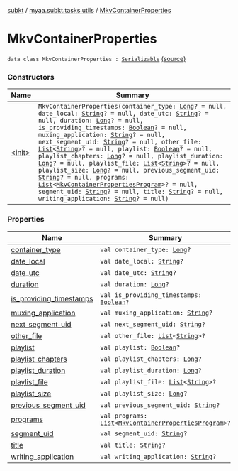 [subkt](../../index.md) / [myaa.subkt.tasks.utils](../index.md) / [MkvContainerProperties](./index.md)

# MkvContainerProperties

`data class MkvContainerProperties : `[`Serializable`](https://docs.oracle.com/javase/9/docs/api/java/io/Serializable.html) [(source)](https://github.com/Myaamori/SubKt/blob/0.1.11/src/main/kotlin/myaa/subkt/tasks/utils/mkvmerge.kt#L46)

### Constructors

| Name | Summary |
|---|---|
| [&lt;init&gt;](-init-.md) | `MkvContainerProperties(container_type: `[`Long`](https://kotlinlang.org/api/latest/jvm/stdlib/kotlin/-long/index.html)`? = null, date_local: `[`String`](https://kotlinlang.org/api/latest/jvm/stdlib/kotlin/-string/index.html)`? = null, date_utc: `[`String`](https://kotlinlang.org/api/latest/jvm/stdlib/kotlin/-string/index.html)`? = null, duration: `[`Long`](https://kotlinlang.org/api/latest/jvm/stdlib/kotlin/-long/index.html)`? = null, is_providing_timestamps: `[`Boolean`](https://kotlinlang.org/api/latest/jvm/stdlib/kotlin/-boolean/index.html)`? = null, muxing_application: `[`String`](https://kotlinlang.org/api/latest/jvm/stdlib/kotlin/-string/index.html)`? = null, next_segment_uid: `[`String`](https://kotlinlang.org/api/latest/jvm/stdlib/kotlin/-string/index.html)`? = null, other_file: `[`List`](https://kotlinlang.org/api/latest/jvm/stdlib/kotlin.collections/-list/index.html)`<`[`String`](https://kotlinlang.org/api/latest/jvm/stdlib/kotlin/-string/index.html)`>? = null, playlist: `[`Boolean`](https://kotlinlang.org/api/latest/jvm/stdlib/kotlin/-boolean/index.html)`? = null, playlist_chapters: `[`Long`](https://kotlinlang.org/api/latest/jvm/stdlib/kotlin/-long/index.html)`? = null, playlist_duration: `[`Long`](https://kotlinlang.org/api/latest/jvm/stdlib/kotlin/-long/index.html)`? = null, playlist_file: `[`List`](https://kotlinlang.org/api/latest/jvm/stdlib/kotlin.collections/-list/index.html)`<`[`String`](https://kotlinlang.org/api/latest/jvm/stdlib/kotlin/-string/index.html)`>? = null, playlist_size: `[`Long`](https://kotlinlang.org/api/latest/jvm/stdlib/kotlin/-long/index.html)`? = null, previous_segment_uid: `[`String`](https://kotlinlang.org/api/latest/jvm/stdlib/kotlin/-string/index.html)`? = null, programs: `[`List`](https://kotlinlang.org/api/latest/jvm/stdlib/kotlin.collections/-list/index.html)`<`[`MkvContainerPropertiesProgram`](../-mkv-container-properties-program/index.md)`>? = null, segment_uid: `[`String`](https://kotlinlang.org/api/latest/jvm/stdlib/kotlin/-string/index.html)`? = null, title: `[`String`](https://kotlinlang.org/api/latest/jvm/stdlib/kotlin/-string/index.html)`? = null, writing_application: `[`String`](https://kotlinlang.org/api/latest/jvm/stdlib/kotlin/-string/index.html)`? = null)` |

### Properties

| Name | Summary |
|---|---|
| [container_type](container_type.md) | `val container_type: `[`Long`](https://kotlinlang.org/api/latest/jvm/stdlib/kotlin/-long/index.html)`?` |
| [date_local](date_local.md) | `val date_local: `[`String`](https://kotlinlang.org/api/latest/jvm/stdlib/kotlin/-string/index.html)`?` |
| [date_utc](date_utc.md) | `val date_utc: `[`String`](https://kotlinlang.org/api/latest/jvm/stdlib/kotlin/-string/index.html)`?` |
| [duration](duration.md) | `val duration: `[`Long`](https://kotlinlang.org/api/latest/jvm/stdlib/kotlin/-long/index.html)`?` |
| [is_providing_timestamps](is_providing_timestamps.md) | `val is_providing_timestamps: `[`Boolean`](https://kotlinlang.org/api/latest/jvm/stdlib/kotlin/-boolean/index.html)`?` |
| [muxing_application](muxing_application.md) | `val muxing_application: `[`String`](https://kotlinlang.org/api/latest/jvm/stdlib/kotlin/-string/index.html)`?` |
| [next_segment_uid](next_segment_uid.md) | `val next_segment_uid: `[`String`](https://kotlinlang.org/api/latest/jvm/stdlib/kotlin/-string/index.html)`?` |
| [other_file](other_file.md) | `val other_file: `[`List`](https://kotlinlang.org/api/latest/jvm/stdlib/kotlin.collections/-list/index.html)`<`[`String`](https://kotlinlang.org/api/latest/jvm/stdlib/kotlin/-string/index.html)`>?` |
| [playlist](playlist.md) | `val playlist: `[`Boolean`](https://kotlinlang.org/api/latest/jvm/stdlib/kotlin/-boolean/index.html)`?` |
| [playlist_chapters](playlist_chapters.md) | `val playlist_chapters: `[`Long`](https://kotlinlang.org/api/latest/jvm/stdlib/kotlin/-long/index.html)`?` |
| [playlist_duration](playlist_duration.md) | `val playlist_duration: `[`Long`](https://kotlinlang.org/api/latest/jvm/stdlib/kotlin/-long/index.html)`?` |
| [playlist_file](playlist_file.md) | `val playlist_file: `[`List`](https://kotlinlang.org/api/latest/jvm/stdlib/kotlin.collections/-list/index.html)`<`[`String`](https://kotlinlang.org/api/latest/jvm/stdlib/kotlin/-string/index.html)`>?` |
| [playlist_size](playlist_size.md) | `val playlist_size: `[`Long`](https://kotlinlang.org/api/latest/jvm/stdlib/kotlin/-long/index.html)`?` |
| [previous_segment_uid](previous_segment_uid.md) | `val previous_segment_uid: `[`String`](https://kotlinlang.org/api/latest/jvm/stdlib/kotlin/-string/index.html)`?` |
| [programs](programs.md) | `val programs: `[`List`](https://kotlinlang.org/api/latest/jvm/stdlib/kotlin.collections/-list/index.html)`<`[`MkvContainerPropertiesProgram`](../-mkv-container-properties-program/index.md)`>?` |
| [segment_uid](segment_uid.md) | `val segment_uid: `[`String`](https://kotlinlang.org/api/latest/jvm/stdlib/kotlin/-string/index.html)`?` |
| [title](title.md) | `val title: `[`String`](https://kotlinlang.org/api/latest/jvm/stdlib/kotlin/-string/index.html)`?` |
| [writing_application](writing_application.md) | `val writing_application: `[`String`](https://kotlinlang.org/api/latest/jvm/stdlib/kotlin/-string/index.html)`?` |

